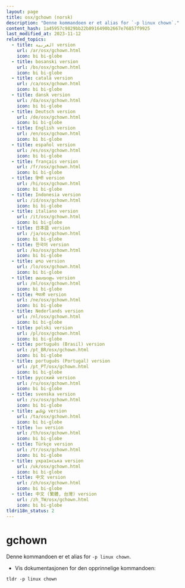 ```yaml
---
layout: page
title: osx/gchown (norsk)
description: "Denne kommandoen er et alias for `-p linux chown`."
content_hash: 1a45957c9829bb22b8916490b2667e76857f9925
last_modified_at: 2023-11-12
related_topics:
  - title: العربية version
    url: /ar/osx/gchown.html
    icon: bi bi-globe
  - title: bosanski version
    url: /bs/osx/gchown.html
    icon: bi bi-globe
  - title: català version
    url: /ca/osx/gchown.html
    icon: bi bi-globe
  - title: dansk version
    url: /da/osx/gchown.html
    icon: bi bi-globe
  - title: Deutsch version
    url: /de/osx/gchown.html
    icon: bi bi-globe
  - title: English version
    url: /en/osx/gchown.html
    icon: bi bi-globe
  - title: español version
    url: /es/osx/gchown.html
    icon: bi bi-globe
  - title: français version
    url: /fr/osx/gchown.html
    icon: bi bi-globe
  - title: हिन्दी version
    url: /hi/osx/gchown.html
    icon: bi bi-globe
  - title: Indonesia version
    url: /id/osx/gchown.html
    icon: bi bi-globe
  - title: italiano version
    url: /it/osx/gchown.html
    icon: bi bi-globe
  - title: 日本語 version
    url: /ja/osx/gchown.html
    icon: bi bi-globe
  - title: 한국어 version
    url: /ko/osx/gchown.html
    icon: bi bi-globe
  - title: ລາວ version
    url: /lo/osx/gchown.html
    icon: bi bi-globe
  - title: മലയാളം version
    url: /ml/osx/gchown.html
    icon: bi bi-globe
  - title: नेपाली version
    url: /ne/osx/gchown.html
    icon: bi bi-globe
  - title: Nederlands version
    url: /nl/osx/gchown.html
    icon: bi bi-globe
  - title: polski version
    url: /pl/osx/gchown.html
    icon: bi bi-globe
  - title: português (Brasil) version
    url: /pt_BR/osx/gchown.html
    icon: bi bi-globe
  - title: português (Portugal) version
    url: /pt_PT/osx/gchown.html
    icon: bi bi-globe
  - title: русский version
    url: /ru/osx/gchown.html
    icon: bi bi-globe
  - title: svenska version
    url: /sv/osx/gchown.html
    icon: bi bi-globe
  - title: தமிழ் version
    url: /ta/osx/gchown.html
    icon: bi bi-globe
  - title: ไทย version
    url: /th/osx/gchown.html
    icon: bi bi-globe
  - title: Türkçe version
    url: /tr/osx/gchown.html
    icon: bi bi-globe
  - title: українська version
    url: /uk/osx/gchown.html
    icon: bi bi-globe
  - title: 中文 version
    url: /zh/osx/gchown.html
    icon: bi bi-globe
  - title: 中文 (繁體, 台灣) version
    url: /zh_TW/osx/gchown.html
    icon: bi bi-globe
tldri18n_status: 2
---
```

# gchown

Denne kommandoen er et alias for `-p linux chown`.

- Vis dokumentasjonen for den opprinnelige kommandoen:

`tldr -p linux chown`
